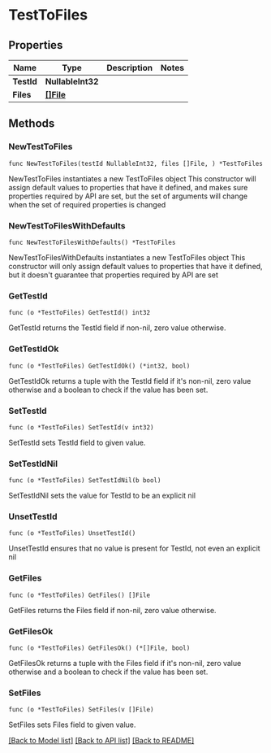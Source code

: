 # TestToFiles

## Properties

Name | Type | Description | Notes
------------ | ------------- | ------------- | -------------
**TestId** | **NullableInt32** |  | 
**Files** | [**[]File**](File.md) |  | 

## Methods

### NewTestToFiles

`func NewTestToFiles(testId NullableInt32, files []File, ) *TestToFiles`

NewTestToFiles instantiates a new TestToFiles object
This constructor will assign default values to properties that have it defined,
and makes sure properties required by API are set, but the set of arguments
will change when the set of required properties is changed

### NewTestToFilesWithDefaults

`func NewTestToFilesWithDefaults() *TestToFiles`

NewTestToFilesWithDefaults instantiates a new TestToFiles object
This constructor will only assign default values to properties that have it defined,
but it doesn't guarantee that properties required by API are set

### GetTestId

`func (o *TestToFiles) GetTestId() int32`

GetTestId returns the TestId field if non-nil, zero value otherwise.

### GetTestIdOk

`func (o *TestToFiles) GetTestIdOk() (*int32, bool)`

GetTestIdOk returns a tuple with the TestId field if it's non-nil, zero value otherwise
and a boolean to check if the value has been set.

### SetTestId

`func (o *TestToFiles) SetTestId(v int32)`

SetTestId sets TestId field to given value.


### SetTestIdNil

`func (o *TestToFiles) SetTestIdNil(b bool)`

 SetTestIdNil sets the value for TestId to be an explicit nil

### UnsetTestId
`func (o *TestToFiles) UnsetTestId()`

UnsetTestId ensures that no value is present for TestId, not even an explicit nil
### GetFiles

`func (o *TestToFiles) GetFiles() []File`

GetFiles returns the Files field if non-nil, zero value otherwise.

### GetFilesOk

`func (o *TestToFiles) GetFilesOk() (*[]File, bool)`

GetFilesOk returns a tuple with the Files field if it's non-nil, zero value otherwise
and a boolean to check if the value has been set.

### SetFiles

`func (o *TestToFiles) SetFiles(v []File)`

SetFiles sets Files field to given value.



[[Back to Model list]](../README.md#documentation-for-models) [[Back to API list]](../README.md#documentation-for-api-endpoints) [[Back to README]](../README.md)


